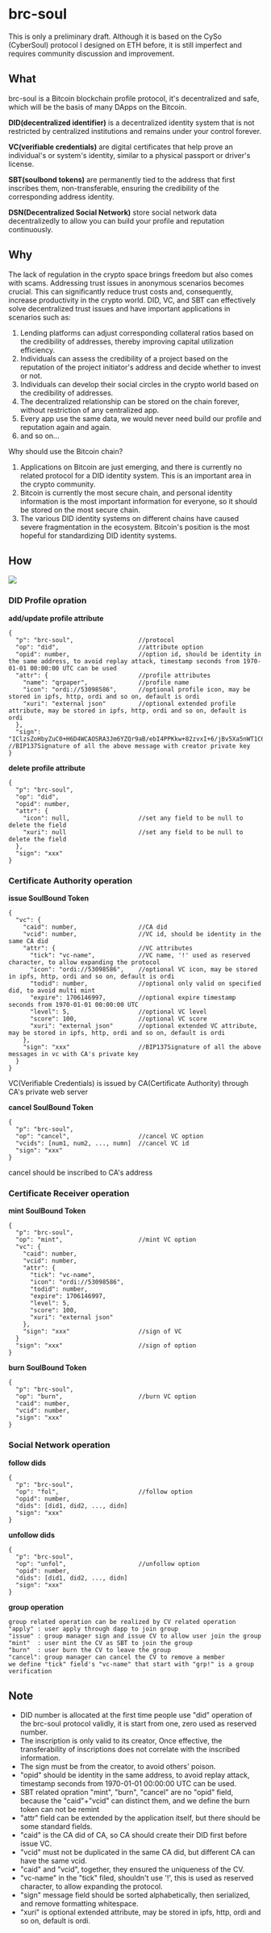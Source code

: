 # brc-soul
This is only a preliminary draft.
Although it is based on the CySo (CyberSoul) protocol I designed on ETH before, 
it is still imperfect and requires community discussion and improvement.

## What
brc-soul is a Bitcoin blockchain profile protocol, it's decentralized and safe,
which will be the basis of many DApps on the Bitcoin.

**DID(decentralized identifier)** is a decentralized identity system that is not
restricted by centralized institutions and remains under your control forever. 

**VC(verifiable credentials)** are digital certificates that help prove an individual's or 
system's identity, similar to a physical passport or driver's license.

**SBT(soulbond tokens)** are permanently tied to the address that first inscribes them,
non-transferable, ensuring the credibility of the corresponding address identity.

**DSN(Decentralized Social Network)** store social network data decentralizedly to allow 
you can build your profile and reputation continuously.


## Why
The lack of regulation in the crypto space brings freedom but also comes with scams.
Addressing trust issues in anonymous scenarios becomes crucial. This can significantly
reduce trust costs and, consequently, increase productivity in the crypto world.
DID, VC, and SBT can effectively solve decentralized trust issues and have important
applications in scenarios such as:

1. Lending platforms can adjust corresponding collateral ratios based on the credibility of addresses, thereby improving capital utilization efficiency.
2. Individuals can assess the credibility of a project based on the reputation of the project initiator's address and decide whether to invest or not.
3. Individuals can develop their social circles in the crypto world based on the credibility of addresses.
4. The decentralized relationship can be stored on the chain forever, without restriction of any centralized app.
5. Every app use the same data, we would never need build our profile and reputation again and again.
6. and so on...

Why should use the Bitcoin chain?
1. Applications on Bitcoin are just emerging, and there is currently no related protocol for a DID identity system. This is an important area in the crypto community.
2. Bitcoin is currently the most secure chain, and personal identity information is the most important information for everyone, so it should be stored on the most secure chain.
3. The various DID identity systems on different chains have caused severe fragmentation in the ecosystem. Bitcoin's position is the most hopeful for standardizing DID identity systems.

## How

![](docs/img/brc-soul.jpg)


### DID Profile opration

**add/update profile attribute**

    {
      "p": "brc-soul",                  //protocol
      "op": "did",                      //attribute option
      "opid": number,                   //option id, should be identity in the same address, to avoid replay attack, timestamp seconds from 1970-01-01 00:00:00 UTC can be used
      "attr": {                         //profile attributes
        "name": "qrpaper",              //profile name
        "icon": "ordi://53098586",      //optional profile icon, may be stored in ipfs, http, ordi and so on, default is ordi
        "xuri": "external json"         //optional extended profile attribute, may be stored in ipfs, http, ordi and so on, default is ordi
      },
      "sign": "IClzsZoHbyZuC0+H6D4WCAOSRA3Jm6YZQr9aB/ebI4PPKkw+82zvxI+6/jBv5Xa5nWT1C6L6rplU8f3oE1co7Oo=" //BIP137Signature of all the above message with creator private key
    }

**delete profile attribute**

    {
      "p": "brc-soul",
      "op": "did",
      "opid": number,
      "attr": {
        "icon": null,                   //set any field to be null to delete the field
        "xuri": null                    //set any field to be null to delete the field
      },
      "sign": "xxx"                 
    }


### Certificate Authority operation

**issue SoulBound Token**

    {
      "vc": {
        "caid": number,                 //CA did
        "vcid": number,                 //VC id, should be identity in the same CA did
        "attr": {                       //VC attributes
          "tick": "vc-name",            //VC name, '!' used as reserved character, to allow expanding the protocol
          "icon": "ordi://53098586",    //optional VC icon, may be stored in ipfs, http, ordi and so on, default is ordi
          "todid": number,              //optional only valid on specified did, to avoid multi mint
          "expire": 1706146997,         //optional expire timestamp seconds from 1970-01-01 00:00:00 UTC
          "level": 5,                   //optional VC level
          "score": 100,                 //optional VC score
          "xuri": "external json"       //optional extended VC attribute, may be stored in ipfs, http, ordi and so on, default is ordi
        },
        "sign": "xxx"                   //BIP137Signature of all the above messages in vc with CA's private key
      }   
    }

VC(Verifiable Credentials) is issued by CA(Certificate Authority) through CA's private web server

**cancel SoulBound Token**

    {
      "p": "brc-soul",
      "op": "cancel",                   //cancel VC option
      "vcids": [num1, num2, ..., numn]  //cancel VC id
      "sign": "xxx"
    }

cancel should be inscribed to CA's address


### Certificate Receiver operation

**mint SoulBound Token**

    {
      "p": "brc-soul",
      "op": "mint",                     //mint VC option
      "vc": {
        "caid": number,
        "vcid": number,
        "attr": {
          "tick": "vc-name",
          "icon": "ordi://53098586",
          "todid": number,
          "expire": 1706146997,
          "level": 5,
          "score": 100,
          "xuri": "external json"
        },
        "sign": "xxx"                   //sign of VC
      }   
      "sign": "xxx"                     //sign of option
    }

**burn SoulBound Token**

    {
      "p": "brc-soul",
      "op": "burn",                     //burn VC option
      "caid": number,
      "vcid": number,
      "sign": "xxx"
    }


### Social Network operation

**follow dids**

    {
      "p": "brc-soul",
      "op": "fol",                      //follow option
      "opid": number,
      "dids": [did1, did2, ..., didn]
      "sign": "xxx"
    }

**unfollow dids**

    {
      "p": "brc-soul",
      "op": "unfol",                    //unfollow option
      "opid": number,
      "dids": [did1, did2, ..., didn]
      "sign": "xxx"
    }

**group operation**

    group related operation can be realized by CV related operation
    "apply" : user apply through dapp to join group
    "issue" : group manager sign and issue CV to allow user join the group
    "mint"  : user mint the CV as SBT to join the group
    "burn"  : user burn the CV to leave the group
    "cancel": group manager can cancel the CV to remove a member
    we define "tick" field's "vc-name" that start with "grp!" is a group verification


## Note
* DID number is allocated at the first time people use "did" operation of the brc-soul protocol validly, it is start from one, zero used as reserved number.
* The inscription is only valid to its creator, Once effective, the transferability of inscriptions does not correlate with the inscribed information.
* The sign must be from the creator, to avoid others' poison.
* "opid" should be identity in the same address, to avoid replay attack, timestamp seconds from 1970-01-01 00:00:00 UTC can be used.
* SBT related opration "mint", "burn", "cancel" are no "opid" field, because the "caid"+"vcid" can distinct them, and we define the burn token can not be remint
* "attr" field can be extended by the application itself, but there should be some standard fields.
* "caid" is the CA did of CA, so CA should create their DID first before issue VC.
* "vcid" must not be duplicated in the same CA did, but different CA can have the same vcid.
* "caid" and "vcid", together, they ensured the uniqueness of the CV.
* "vc-name" in the "tick" filed, shouldn't use '!', this is used as reserved character, to allow expanding the protocol.
* "sign" message field should be sorted alphabetically, then serialized, and remove formatting whitespace.
* "xuri" is optional extended attribute, may be stored in ipfs, http, ordi and so on, default is ordi.

